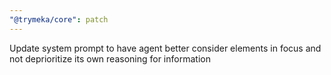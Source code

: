 ```yaml
---
"@trymeka/core": patch
---
```


Update system prompt to have agent better consider elements in focus and not deprioritize its own reasoning for information
